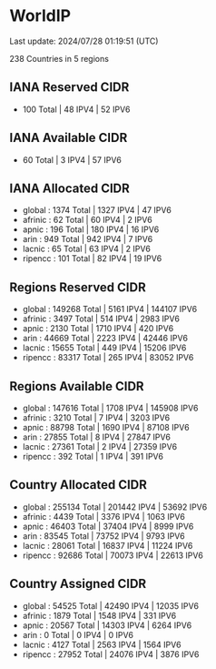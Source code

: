 # WorldIP

Last update: 2024/07/28 01:19:51 (UTC)

238 Countries in 5 regions

## IANA Reserved CIDR

- 100 Total | 48 IPV4 | 52 IPV6

## IANA Available CIDR

- 60 Total | 3 IPV4 | 57 IPV6

## IANA Allocated CIDR

- global : 1374 Total | 1327 IPV4 | 47 IPV6
- afrinic : 62 Total | 60 IPV4 | 2 IPV6
- apnic : 196 Total | 180 IPV4 | 16 IPV6
- arin : 949 Total | 942 IPV4 | 7 IPV6
- lacnic : 65 Total | 63 IPV4 | 2 IPV6
- ripencc : 101 Total | 82 IPV4 | 19 IPV6

## Regions Reserved CIDR

- global : 149268 Total | 5161 IPV4 | 144107 IPV6
- afrinic : 3497 Total | 514 IPV4 | 2983 IPV6
- apnic : 2130 Total | 1710 IPV4 | 420 IPV6
- arin : 44669 Total | 2223 IPV4 | 42446 IPV6
- lacnic : 15655 Total | 449 IPV4 | 15206 IPV6
- ripencc : 83317 Total | 265 IPV4 | 83052 IPV6

## Regions Available CIDR

- global : 147616 Total | 1708 IPV4 | 145908 IPV6
- afrinic : 3210 Total | 7 IPV4 | 3203 IPV6
- apnic : 88798 Total | 1690 IPV4 | 87108 IPV6
- arin : 27855 Total | 8 IPV4 | 27847 IPV6
- lacnic : 27361 Total | 2 IPV4 | 27359 IPV6
- ripencc : 392 Total | 1 IPV4 | 391 IPV6

## Country Allocated CIDR

- global : 255134 Total | 201442 IPV4 | 53692 IPV6
- afrinic : 4439 Total | 3376 IPV4 | 1063 IPV6
- apnic : 46403 Total | 37404 IPV4 | 8999 IPV6
- arin : 83545 Total | 73752 IPV4 | 9793 IPV6
- lacnic : 28061 Total | 16837 IPV4 | 11224 IPV6
- ripencc : 92686 Total | 70073 IPV4 | 22613 IPV6

## Country Assigned CIDR

- global : 54525 Total | 42490 IPV4 | 12035 IPV6
- afrinic : 1879 Total | 1548 IPV4 | 331 IPV6
- apnic : 20567 Total | 14303 IPV4 | 6264 IPV6
- arin : 0 Total | 0 IPV4 | 0 IPV6
- lacnic : 4127 Total | 2563 IPV4 | 1564 IPV6
- ripencc : 27952 Total | 24076 IPV4 | 3876 IPV6
